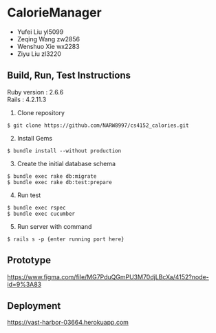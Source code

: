 # CalorieManager

  * Yufei Liu yl5099
  * Zeqing Wang zw2856
  * Wenshuo Xie wx2283
  * Ziyu Liu zl3220

## Build, Run, Test Instructions

Ruby version : 2.6.6  
Rails : 4.2.11.3

1. Clone repository
```
$ git clone https://github.com/NARW8997/cs4152_calories.git
```
2. Install Gems

```
$ bundle install --without production
```

3. Create the initial database schema

```
$ bundle exec rake db:migrate
$ bundle exec rake db:test:prepare
```

4. Run test
```
$ bundle exec rspec
$ bundle exec cucumber
```
5. Run server with command
```
$ rails s -p {enter running port here}
```
## Prototype
https://www.figma.com/file/MG7PduQGmPU3M70djLBcXa/4152?node-id=9%3A83

## Deployment
https://vast-harbor-03664.herokuapp.com


